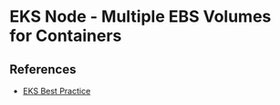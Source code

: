 # EKS Node - Multiple EBS Volumes for Containers

## References
- [EKS Best Practice](https://docs.aws.amazon.com/ko_kr/eks/latest/best-practices/scale-data-plane.html#_use_multiple_ebs_volumes_for_containers)